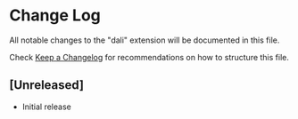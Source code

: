 # Change Log

All notable changes to the "dali" extension will be documented in this file.

Check [Keep a Changelog](http://keepachangelog.com/) for recommendations on how to structure this file.

## [Unreleased]

- Initial release
